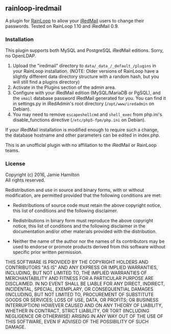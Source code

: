 ## rainloop-iredmail

A plugin for [RainLoop](http://www.rainloop.net) to allow your [iRedMail](http://www.iredmail.org) users to change their passwords. Tested on RainLoop 1.10 and iRedMail 0.9.

### Installation

This plugin supports both MySQL and PostgreSQL iRedMail editions. Sorry, no OpenLDAP.

1. Upload the "iredmail" directory to `data/_data_/_default_/plugins` in your RainLoop installation. (NOTE: Older versions of RainLoop have a slightly different data directory structure with a random hash, but you will still find a plugins directory)
2. Activate in the Plugins section of the admin area.
3. Configure with your iRedMail edition (MySQL/MariaDB or PgSQL), and the `vmail` database password iRedMail generated for you. You can find it in settings.py in iRedAdmin's root directory (`/opt/www/iredadmin` on Debian).
4. You may need to remove `escapeshellcmd` and `shell_exec` from php.ini's disable_functions directive (`/etc/php5-fpm/php.ini` on Debian).

If your iRedMail installation is modified enough to require such a change, the database hostname and other parameters can be edited in index.php.

This is an unofficial plugin with no affiliation to the iRedMail or RainLoop teams.

### License

Copyright (c) 2016, Jamie Hamilton  
All rights reserved.

Redistribution and use in source and binary forms, with or without
modification, are permitted provided that the following conditions are met:

  * Redistributions of source code must retain the above copyright
    notice, this list of conditions and the following disclaimer.

  * Redistributions in binary form must reproduce the above copyright
    notice, this list of conditions and the following disclaimer in the
    documentation and/or other materials provided with the distribution.

  * Neither the name of the author nor the names of its contributors
    may be used to endorse or promote products derived from this software
    without specific prior written permission.

THIS SOFTWARE IS PROVIDED BY THE COPYRIGHT HOLDERS AND CONTRIBUTORS "AS IS" AND
ANY EXPRESS OR IMPLIED WARRANTIES, INCLUDING, BUT NOT LIMITED TO, THE IMPLIED
WARRANTIES OF MERCHANTABILITY AND FITNESS FOR A PARTICULAR PURPOSE ARE
DISCLAIMED. IN NO EVENT SHALL <COPYRIGHT HOLDER> BE LIABLE FOR ANY
DIRECT, INDIRECT, INCIDENTAL, SPECIAL, EXEMPLARY, OR CONSEQUENTIAL DAMAGES
(INCLUDING, BUT NOT LIMITED TO, PROCUREMENT OF SUBSTITUTE GOODS OR SERVICES;
LOSS OF USE, DATA, OR PROFITS; OR BUSINESS INTERRUPTION) HOWEVER CAUSED AND
ON ANY THEORY OF LIABILITY, WHETHER IN CONTRACT, STRICT LIABILITY, OR TORT
(INCLUDING NEGLIGENCE OR OTHERWISE) ARISING IN ANY WAY OUT OF THE USE OF THIS
SOFTWARE, EVEN IF ADVISED OF THE POSSIBILITY OF SUCH DAMAGE.
